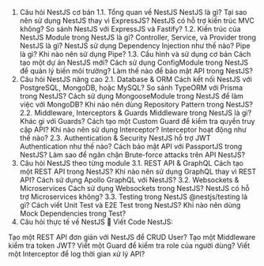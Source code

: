 1. Câu hỏi NestJS cơ bản
1.1. Tổng quan về NestJS
NestJS là gì? Tại sao nên sử dụng NestJS thay vì ExpressJS?
NestJS có hỗ trợ kiến trúc MVC không?
So sánh NestJS với ExpressJS và Fastify?
1.2. Kiến trúc của NestJS
Module trong NestJS là gì?
Controller, Service, và Provider trong NestJS là gì?
NestJS sử dụng Dependency Injection như thế nào?
Pipe là gì? Khi nào nên sử dụng Pipe?
1.3. Cấu hình và sử dụng cơ bản
Cách tạo một dự án NestJS mới?
Cách sử dụng ConfigModule trong NestJS để quản lý biến môi trường?
Làm thế nào để bảo mật API trong NestJS?
2. Câu hỏi NestJS nâng cao
2.1. Database & ORM
Cách kết nối NestJS với PostgreSQL, MongoDB, hoặc MySQL?
So sánh TypeORM với Prisma trong NestJS?
Cách sử dụng MongooseModule trong NestJS để làm việc với MongoDB?
Khi nào nên dùng Repository Pattern trong NestJS?
2.2. Middleware, Interceptors & Guards
Middleware trong NestJS là gì? Khác gì với Guards?
Cách tạo một Custom Guard để kiểm tra quyền truy cập API?
Khi nào nên sử dụng Interceptor? Interceptor hoạt động như thế nào?
2.3. Authentication & Security
NestJS hỗ trợ JWT Authentication như thế nào?
Cách bảo mật API với PassportJS trong NestJS?
Làm sao để ngăn chặn Brute-force attacks trên API NestJS?
3. Câu hỏi NestJS theo từng module
3.1. REST API & GraphQL
Cách tạo một REST API trong NestJS?
Khi nào nên sử dụng GraphQL thay vì REST API?
Cách sử dụng Apollo GraphQL với NestJS?
3.2. Websockets & Microservices
Cách sử dụng Websockets trong NestJS?
NestJS có hỗ trợ Microservices không?
3.3. Testing trong NestJS
@nestjs/testing là gì?
Cách viết Unit Test và E2E Test trong NestJS?
Khi nào nên dùng Mock Dependencies trong Test?
4. Câu hỏi thực tế về NestJS
📌 Viết Code NestJS:

Tạo một REST API đơn giản với NestJS để CRUD User?
Tạo một Middleware kiểm tra token JWT?
Viết một Guard để kiểm tra role của người dùng?
Viết một Interceptor để log thời gian xử lý API?

